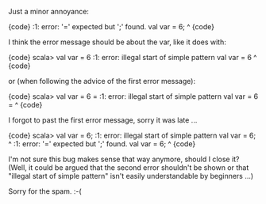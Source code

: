 Just a minor annoyance:

{code}
<console>:1: error: '=' expected but ';' found.
       val var = 6;
                  ^
{code}

I think the error message should be about the var, like it does with:

{code}
scala> val var = 6
<console>:1: error: illegal start of simple pattern
       val var = 6
           ^
{code}

or (when following the advice of the first error message):

{code}
scala> val var = 6 =
<console>:1: error: illegal start of simple pattern
       val var = 6 =
           ^
{code}

I forgot to past the first error message, sorry it was late ...

{code}
scala> val var = 6;
<console>:1: error: illegal start of simple pattern
       val var = 6;
           ^
<console>:1: error: '=' expected but ';' found.
       val var = 6;
                  ^
{code}


I'm not sure this bug makes sense that way anymore, should I close it?
(Well, it could be argued that the second error shouldn't be shown or that "illegal start of simple pattern" isn't easily understandable by beginners ...)

Sorry for the spam. :-(
